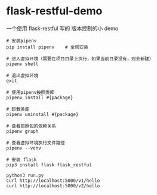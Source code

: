 # flask-restful-demo

一个使用 flask-restful 写的 版本控制的小 demo

```
# 安装pipenv
pip install pipenv    # 全局安装

# 进入虚拟环境（需要在项目目录上执行，如果当前目录没有，则会新建）
pipenv shell  

# 退出虚拟环境
exit

# 使用pipenv按照类库
pipenv install #{package}

# 卸载类库
pipenv uninstall #{package}

# 查看按照包的依赖关系
pipenv graph

# 查看虚拟环境执行文件路径
pipenv --venv

# 安装 flask 
pip3 install flask flask_restful
```

```
python3 run.py
curl http://localhost:5000/v1/hello
curl http://localhost:5000/v2/hello

```
